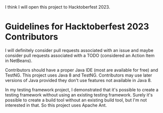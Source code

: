 I think I will open this project to Hacktoberfest 2023.

# Guidelines for Hacktoberfest 2023 Contributors

I will definitely consider pull requests associated with an issue and maybe 
consider pull requests associated with a TODO (considered an Action Item in 
NetBeans).

Contributors should have a proper Java IDE (most are available for free) and 
TestNG. This project uses Java 8 and TestNG. Contributors may use later versions 
of Java provided they don't use features not available in Java 8.

In my testing framework project, I demonstrated that it's possible to create a 
testing framework without using an existing testing framework. Surely it's 
possible to create a build tool without an existing build tool, but I'm not 
interested in that. So this project uses Apache Ant.

